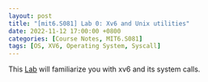 ```yaml
---
layout: post
title: "[mit6.S081] Lab 0: Xv6 and Unix utilities"
date: 2022-11-12 17:00:00 +0800
categories: [Course Notes, MIT6.S081]
tags: [OS, XV6, Operating System, Syscall]
---
```


This [Lab](https://pdos.csail.mit.edu/6.S081/2020/labs/util.html) will familiarize you with xv6 and its system calls. 
